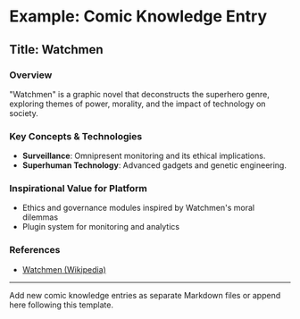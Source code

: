 # Example: Comic Knowledge Entry

## Title: Watchmen

### Overview
"Watchmen" is a graphic novel that deconstructs the superhero genre, exploring themes of power, morality, and the impact of technology on society.

### Key Concepts & Technologies
- **Surveillance**: Omnipresent monitoring and its ethical implications.
- **Superhuman Technology**: Advanced gadgets and genetic engineering.

### Inspirational Value for Platform
- Ethics and governance modules inspired by Watchmen's moral dilemmas
- Plugin system for monitoring and analytics

### References
- [Watchmen (Wikipedia)](https://en.wikipedia.org/wiki/Watchmen)

---
Add new comic knowledge entries as separate Markdown files or append here following this template.
